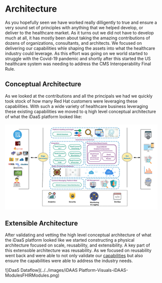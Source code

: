 ﻿# Architecture
As you hopefully seen we have worked really dilligently to true and ensure a very sound set of principles with anything that we helped develop, or deliver to the 
healthcare market. As it turns out we did not have to develop much at all, it has mostly been about taking the amazing 
contributions of dozens of organizations, consultants, and architects. We focused on delivering our capabilities 
whle shaping the assets into what the healthcare industry could leverage. As this effort was going on we world 
started to struggle with the Covid-19 pandemic and shortly after this started the US healthcare system was needing 
to address the CMS Interoperability Final Rule.

## Conceptual Architecture
As we looked at the contributions and all the principals we had we quickly took stock of how many Red Hat customers
were leveraging these capabilities. With such a wide variety of healthcare business leveraging these existing
capabilities we moved to q high level conceptual architecture of what the iDaaS platform looked like:
<br/><br/>
![iDaaS Dataflow](../../images/iDAASPlatform-iDaaSDataFlow-Detailed.png)

## Extensible Architecture 
After validating and vetting the high level conceptual architecture of what the iDaaS platform looked like we 
started constructing a physical architecture focused on scale, reusability, and extensibility. A key part of
this extensoble architecture was reusability. As we focused on reusability went back and were able to not only
validate our <a href="~/home/Capabilities" target="_blank">capabilities</a> but also ensure the capabilities were
able to address the industry needs.

![iDaaS Dataflow](../../images/iDAAS Platform-Visuals-iDAAS-ModulesFHIRModules.png)

